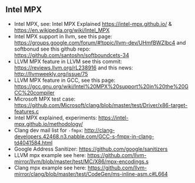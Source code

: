 ## Intel MPX
- Intel MPX, see: Intel MPX Explained <https://intel-mpx.github.io/> & <https://en.wikipedia.org/wiki/Intel_MPX> 
- Intel MPX support in llvm, see this page: <https://groups.google.com/forum/#!topic/llvm-dev/UHmfBWZlbc4> and softbonud see this github repo: <https://github.com/santoshn/softboundcets-34>
- LLVM MPX feature in LLVM see this commit: <https://reviews.llvm.org/rL238916> and this news: <http://llvmweekly.org/issue/75>
- LLVM MPX feature in GCC, see this page: <https://gcc.gnu.org/wiki/Intel%20MPX%20support%20in%20the%20GCC%20compiler>
- Microsoft MPX test case: <https://github.com/Microsoft/clang/blob/master/test/Driver/x86-target-features.c>
- Intel MPX explained, experiments: <https://intel-mpx.github.io/methodology/>
- Clang dev mail list for `-fmpx`: <http://clang-developers.42468.n3.nabble.com/GCC-s-fmpx-in-clang-td4041584.html>
- Google Address Sanitizer: <https://github.com/google/sanitizers>
- LLVM mpx example see here: <https://github.com/llvm-mirror/llvm/blob/master/test/MC/X86/mpx-encodings.s>
- Clang mpx example see here: <https://github.com/llvm-mirror/clang/blob/master/test/CodeGen/ms-inline-asm.c#L664>
